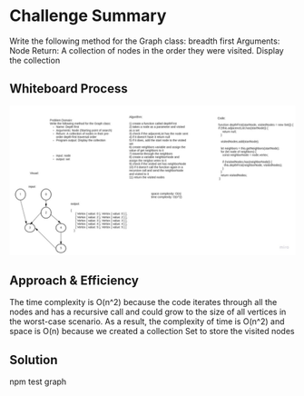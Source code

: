# Challenge Summary
Write the following method for the Graph class:
breadth first
Arguments: Node
Return: A collection of nodes in the order they were visited.
Display the collection

## Whiteboard Process
![whiteboard](../images/depth-first.jpg)

## Approach & Efficiency
The time complexity is O(n^2) because the code iterates through all the nodes and has a recursive call
and could grow to the size of all vertices in the worst-case scenario. As a result, the complexity of time is O(n^2) and space is O(n) because we created a collection Set to store the visited nodes


## Solution
npm test graph